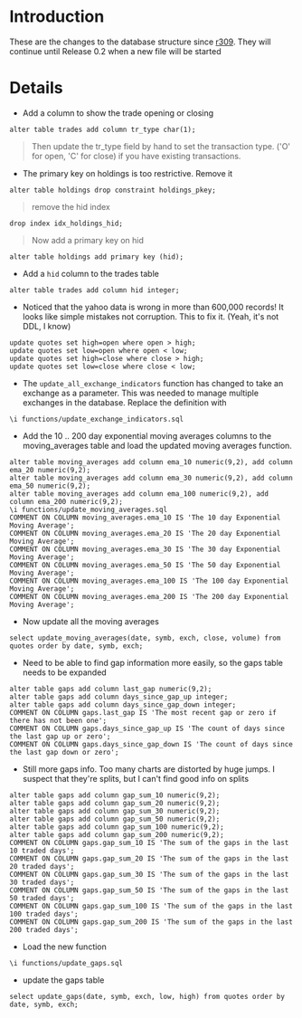 # Introduction #

These are the changes to the database structure since [r309](https://code.google.com/p/trader-dss/source/detail?r=309). They will continue until Release 0.2 when a new file will be started


# Details #

  * Add a column to show the trade opening or closing
```
alter table trades add column tr_type char(1);
```
> Then update the tr\_type field by hand to set the transaction type. ('O' for open, 'C' for close) if you have existing transactions.

  * The primary key on holdings is too restrictive. Remove it
```
alter table holdings drop constraint holdings_pkey;
```
> remove the hid index
```
drop index idx_holdings_hid;
```
> Now add a primary key on hid
```
alter table holdings add primary key (hid);
```

  * Add a `hid` column to the trades table
```
alter table trades add column hid integer;
```

  * Noticed that the yahoo data is wrong in more than 600,000 records! It looks like simple mistakes not corruption. This to fix it. (Yeah, it's not DDL, I know)
```
update quotes set high=open where open > high;
update quotes set low=open where open < low;
update quotes set high=close where close > high;
update quotes set low=close where close < low;
```

  * The `update_all_exchange_indicators` function has changed to take an exchange as a parameter. This was needed to manage multiple exchanges in the database. Replace the definition with
```
\i functions/update_exchange_indicators.sql
```
  * Add the 10 .. 200 day exponential moving averages columns to the moving\_averages table and load the updated moving averages function.
```
alter table moving_averages add column ema_10 numeric(9,2), add column ema_20 numeric(9,2);
alter table moving_averages add column ema_30 numeric(9,2), add column ema_50 numeric(9,2);
alter table moving_averages add column ema_100 numeric(9,2), add column ema_200 numeric(9,2);
\i functions/update_moving_averages.sql
COMMENT ON COLUMN moving_averages.ema_10 IS 'The 10 day Exponential Moving Average';
COMMENT ON COLUMN moving_averages.ema_20 IS 'The 20 day Exponential Moving Average';
COMMENT ON COLUMN moving_averages.ema_30 IS 'The 30 day Exponential Moving Average';
COMMENT ON COLUMN moving_averages.ema_50 IS 'The 50 day Exponential Moving Average';
COMMENT ON COLUMN moving_averages.ema_100 IS 'The 100 day Exponential Moving Average';
COMMENT ON COLUMN moving_averages.ema_200 IS 'The 200 day Exponential Moving Average';
```
  * Now update all the moving averages
```
select update_moving_averages(date, symb, exch, close, volume) from quotes order by date, symb, exch;
```
  * Need to be able to find gap information more easily, so the gaps table needs to be expanded
```
alter table gaps add column last_gap numeric(9,2);
alter table gaps add column days_since_gap_up integer;
alter table gaps add column days_since_gap_down integer;
COMMENT ON COLUMN gaps.last_gap IS 'The most recent gap or zero if there has not been one';
COMMENT ON COLUMN gaps.days_since_gap_up IS 'The count of days since the last gap up or zero';
COMMENT ON COLUMN gaps.days_since_gap_down IS 'The count of days since the last gap down or zero';
```
  * Still more gaps info. Too many charts are distorted by huge jumps. I suspect that they're splits, but I can't find good info on splits
```
alter table gaps add column gap_sum_10 numeric(9,2);
alter table gaps add column gap_sum_20 numeric(9,2);
alter table gaps add column gap_sum_30 numeric(9,2);
alter table gaps add column gap_sum_50 numeric(9,2);
alter table gaps add column gap_sum_100 numeric(9,2);
alter table gaps add column gap_sum_200 numeric(9,2);
COMMENT ON COLUMN gaps.gap_sum_10 IS 'The sum of the gaps in the last 10 traded days';
COMMENT ON COLUMN gaps.gap_sum_20 IS 'The sum of the gaps in the last 20 traded days';
COMMENT ON COLUMN gaps.gap_sum_30 IS 'The sum of the gaps in the last 30 traded days';
COMMENT ON COLUMN gaps.gap_sum_50 IS 'The sum of the gaps in the last 50 traded days';
COMMENT ON COLUMN gaps.gap_sum_100 IS 'The sum of the gaps in the last 100 traded days';
COMMENT ON COLUMN gaps.gap_sum_200 IS 'The sum of the gaps in the last 200 traded days';
```
  * Load the new function
```
\i functions/update_gaps.sql
```
  * update the gaps table
```
select update_gaps(date, symb, exch, low, high) from quotes order by date, symb, exch;
```